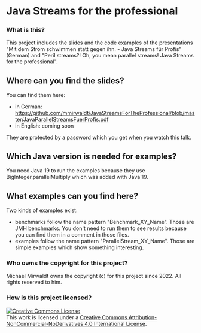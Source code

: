 # Java Streams for the professional

### What is this?

This project includes the slides and the code examples of the presentations "Mit dem Strom schwimmen statt gegen ihn. -
Java Streams für Profis" (German) and "Peril streams?! Oh, you mean parallel streams! Java Streams for the
professional".

## Where can you find the slides?

You can find them here:

* in German: https://github.com/mmirwaldt/JavaStreamsForTheProfessional/blob/master/JavaParallelStreamsFuerProfis.pdf
* in English: coming soon

They are protected by a password which you get when you watch this talk.

## Which Java version is needed for examples?

You need Java 19 to run the examples because they use BigInteger.parallelMultiply which was added with Java 19.

## What examples can you find here?

Two kinds of examples exist:

* benchmarks follow the name pattern "Benchmark_XY_Name". Those are JMH benchmarks. 
You don't need to run them to see results because you can find them in a comment in those files.
* examples follow the name pattern "ParallelStream_XY_Name". Those are simple examples which show something interesting.

### Who owns the copyright for this project?

Michael Mirwaldt owns the copyright (c) for this project since 2022. All rights reserved to him.

### How is this project licensed?

<a rel="license" href="http://creativecommons.org/licenses/by-nc-nd/4.0/"><img alt="Creative Commons License" style="border-width:0" src="https://i.creativecommons.org/l/by-nc-nd/4.0/88x31.png" /></a><br />
This work is licensed under a <a rel="license" href="http://creativecommons.org/licenses/by-nc-nd/4.0/">Creative Commons
Attribution-NonCommercial-NoDerivatives 4.0 International License</a>.